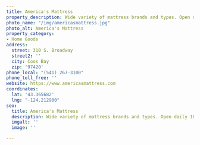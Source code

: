```yaml
---
title: America's Mattress
property_description: Wide variety of mattress brands and types. Open daily 10am-6pm
photo_name: "/img/americasmattress.jpg"
photo_alt: America's Mattress
property_category:
- Home Goods
address:
  street: 310 S. Broadway
  street2: ''
  city: Coos Bay
  zip: '97420'
phone_local: "(541) 267-3100"
phone_toll_free: ''
website: https://www.americasmattress.com
coordinates:
  lat: '43.365682'
  lng: "-124.212900"
seo:
  title: America's Mattress
  description: Wide variety of mattress brands and types. Open daily 10am-6pm
  imgalt: ''
  image: ''

---
```

